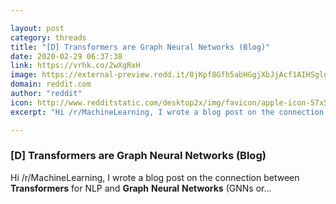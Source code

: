 ```yaml
---

layout: post
category: threads
title: "[D] Transformers are Graph Neural Networks (Blog)"
date: 2020-02-29 06:37:38
link: https://vrhk.co/2wXgRxH
image: https://external-preview.redd.it/0jKpf8Gfh5abHGgjXbJjAcf1AIHSglgwN7Cf1JDJO4k.jpg?width=1200&height=628.272251309&auto=webp&crop=1200:628.272251309,smart&s=90957b38c53a3b7da79357ea9efd7a014325a539
domain: reddit.com
author: "reddit"
icon: http://www.redditstatic.com/desktop2x/img/favicon/apple-icon-57x57.png
excerpt: "Hi /r/MachineLearning, I wrote a blog post on the connection between **Transformers** for NLP and **Graph** **Neural** **Networks** (GNNs or..."

---
```


### [D] Transformers are Graph Neural Networks (Blog)

Hi /r/MachineLearning, I wrote a blog post on the connection between **Transformers** for NLP and **Graph** **Neural** **Networks** (GNNs or...